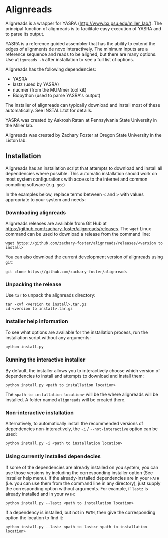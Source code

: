 # Alignreads

Alignreads is a wrapper for YASRA (http://www.bx.psu.edu/miller_lab/). 
The principal function of alignreads is to facilitate easy execution of 
YASRA and to parse its output. 

YASRA is a reference guided assembler that has the ability to extend 
the edges of alignments de novo interactively. The minimum inputs are a 
reference sequence and reads to be aligned, but there are many options. 
Use `alignreads -h` after installation to see a full list of options. 

Alignreads has the following dependencies:

* YASRA
* lastz (used by YASRA)
* nucmer (from the MUMmer tool kit) 
* Biopython (used to parse YASRA's output)

The installer of alignreads can typically download and install most of 
these automatically. See INSTALL.txt for details.

YASRA was created by Aakrosh Ratan at Pennsylvania State University in 
the Miller lab. 

Alignreads was created by Zachary Foster at Oregon State University in 
the Liston lab. 

## Installation

Alignreads has an installation script that attempts to download and install all dependencies where possible. 
This automatic installation should work on most system configurations with access to the internet and common compiling software (e.g. `gcc`)

In the examples below, replace terms between < and > with values appropriate to your system and needs:

### Downloading alignreads

Alignreads releases are available from Git Hub at https://github.com/zachary-foster/alignreads/releases.
The `wget` Linux command can be used to download a release from the command line:

```
wget https://github.com/zachary-foster/alignreads/releases/<version to install>
```

You can also download the current development version of alignreads using `git`:

```
git clone https://github.com/zachary-foster/alignreads
```

### Unpacking the release 

Use `tar` to unpack the alignreads directory:

```
tar -xvf <version to install>.tar.gz
cd <version to install>.tar.gz
```

### Installer help information

To see what options are available for the installation process, run the installation script without any arguments: 

```
python install.py
```

### Running the interactive installer

By default, the installer allows you to interactively choose which version of dependencies to install and attempts to download and install them:

```
python install.py <path to installation location>
```

The `<path to installation location>` will be the where alignreads will be installed. 
A folder named `alignreads` will be created there.

### Non-interactive installation

Alternatively, to automatically install the recommended versions of dependencies non-interactively, the `-i` / `--not-interactive` option can be used:

```
python install.py -i <path to installation location>
```

### Using currently installed dependecies 

If some of the dependencies are already installed on you system, you can use those versions by including the corresponding installer option (See installer help menu). 
If the already-installed dependencies are in your `PATH` (i.e. you can use them from the command line in any directory), just supply the corresponding option without arguments.
For example, if `lastz` is already installed and in your `PATH`:

```
python install.py --lastz <path to installation location>
```

If a dependency is installed, but not in `PATH`, then give the corresponding option the location to find it:

```
python install.py --lastz <path to lastz> <path to installation location>
```
